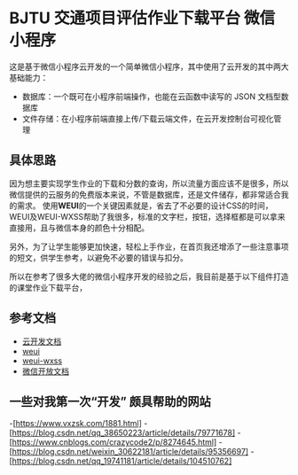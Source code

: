 # BJTU 交通项目评估作业下载平台 微信小程序

这是基于微信小程序云开发的一个简单微信小程序，其中使用了云开发的其中两大基础能力：

- 数据库：一个既可在小程序前端操作，也能在云函数中读写的 JSON 文档型数据库
- 文件存储：在小程序前端直接上传/下载云端文件，在云开发控制台可视化管理

## 具体思路
因为想主要实现学生作业的下载和分数的查询，所以流量方面应该不是很多，所以微信提供的云服务的免费版本来说，不管是数据库，还是文件储存，都非常适合我的需求。
使用**WEUI**的一个关键因素就是，省去了不必要的设计CSS的时间，WEUI及WEUI-WXSS帮助了我很多，标准的文字栏，按钮，选择框都是可以拿来直接用，且与微信本身的颜色十分相配。

另外，为了让学生能够更加快速，轻松上手作业，在首页我还增添了一些注意事项的短文，供学生参考，以避免不必要的错误与扣分。

所以在参考了很多大佬的微信小程序开发的经验之后，我目前是基于以下组件打造的课堂作业下载平台， 

## 参考文档

- [云开发文档](https://developers.weixin.qq.com/miniprogram/dev/wxcloud/basis/getting-started.html)
- [weui](https://github.com/Tencent/weui) 
- [weui-wxss](https://github.com/Tencent/weui-wxss/)
- [微信开放文档](https://developers.weixin.qq.com/miniprogram/dev/framework/)

## 一些对我第一次“开发” 颇具帮助的网站
-[https://www.vxzsk.com/1881.html]
-[https://blog.csdn.net/qq_38650223/article/details/79771678]
-[https://www.cnblogs.com/crazycode2/p/8274645.html]
-[https://blog.csdn.net/weixin_30622181/article/details/95356697]
-[https://blog.csdn.net/qq_19741181/article/details/104510762]
